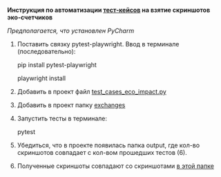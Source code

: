 **Инструкция по автоматизации [тест-кейсов](https://github.com/y-titova/qa_avito.start/blob/main/TESTCASES.md) на взятие скриншотов эко-счетчиков**

_Предполагается, что установлен PyCharm_

1. Поставить связку pytest-playwright. Ввод в терминале (последовательно):
   
   pip install pytest-playwright

   playwright install
3. Добавить в проект файл [test_cases_eco_impact.py](https://github.com/y-titova/qa_avito.start/blob/main/test_cases_eco_impact.py)
4. Добавить в проект папку [exchanges](https://github.com/y-titova/qa_avito.start/tree/main/exchanges)
5. Запустить тесты в терминале:

   pytest
7. Убедиться, что в проекте появилась папка output, где кол-во скриншотов совпадает с кол-вом прошедших тестов (6).
8. Полученные скриншоты совпадают со скриншотами [в этой папке](https://github.com/y-titova/qa_avito.start/tree/main/output)
